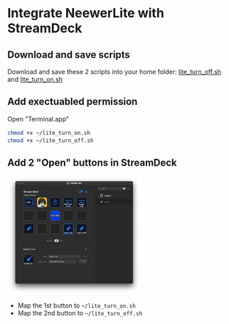 # Integrate NeewerLite with StreamDeck

## Download and save scripts

Download and save these 2 scripts into your home folder: [lite_turn_off.sh](./lite_turn_off.sh) and [lite_turn_on.sh](./lite_turn_on.sh) 

## Add exectuabled permission

Open "Terminal.app"

```bash
chmod +x ~/lite_turn_on.sh
chmod +x ~/lite_turn_off.sh
```

## Add 2 "Open" buttons in StreamDeck

<p>
<img src="./StreamDeck.png" width="300px" />
</p>


* Map the 1st button to ```~/lite_turn_on.sh```
* Map the 2nd button to ```~/lite_turn_off.sh```

